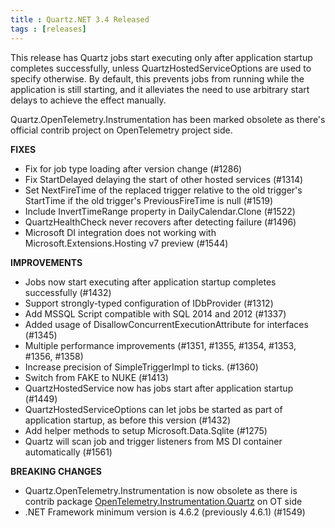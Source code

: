 ```yaml
---
title : Quartz.NET 3.4 Released
tags : [releases]
---
```


This release has Quartz jobs start executing only after application startup completes successfully, unless QuartzHostedServiceOptions are used to specify otherwise.
By default, this prevents jobs from running while the application is still starting, and it alleviates the need to use arbitrary start delays to achieve the effect manually.

Quartz.OpenTelemetry.Instrumentation has been marked obsolete as there's official contrib project on OpenTelemetry project side.

__FIXES__

* Fix for job type loading after version change (#1286)
* Fix StartDelayed delaying the start of other hosted services (#1314)
* Set NextFireTime of the replaced trigger relative to the old trigger's StartTime if the old trigger's PreviousFireTime is null (#1519)
* Include InvertTimeRange property in DailyCalendar.Clone (#1522)
* QuartzHealthCheck never recovers after detecting failure (#1496)
* Microsoft DI integration does not working with Microsoft.Extensions.Hosting v7 preview (#1544)


__IMPROVEMENTS__

* Jobs now start executing after application startup completes successfully (#1432)
* Support strongly-typed configuration of IDbProvider (#1312)
* Add MSSQL Script compatible with SQL 2014 and 2012 (#1337)
* Added usage of DisallowConcurrentExecutionAttribute for interfaces (#1345)
* Multiple performance improvements (#1351, #1355, #1354, #1353, #1356, #1358)
* Increase precision of SimpleTriggerImpl to ticks. (#1360)
* Switch from FAKE to NUKE (#1413)
* QuartzHostedService now has jobs start after application startup (#1449)
* QuartzHostedServiceOptions can let jobs be started as part of application startup, as before this version  (#1432)
* Add helper methods to setup Microsoft.Data.Sqlite (#1275)
* Quartz will scan job and trigger listeners from MS DI container automatically (#1561)

 
__BREAKING CHANGES__

* Quartz.OpenTelemetry.Instrumentation is now obsolete as there is contrib package [OpenTelemetry.Instrumentation.Quartz](https://github.com/open-telemetry/opentelemetry-dotnet-contrib/tree/main/src/OpenTelemetry.Instrumentation.Quartz) on OT side
* .NET Framework minimum version is 4.6.2 (previously 4.6.1) (#1549)

<Download />
